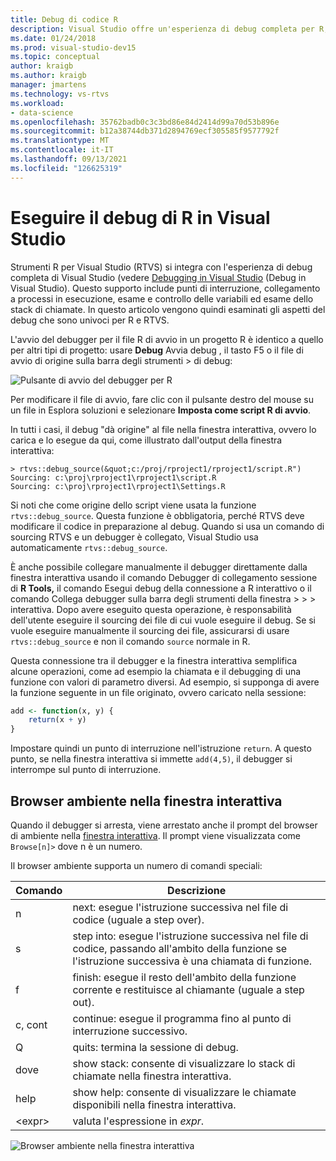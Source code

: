 ```yaml
---
title: Debug di codice R
description: Visual Studio offre un'esperienza di debug completa per R, inclusi punti di interruzione, collegamenti, stack di chiamate e ispezione delle variabili.
ms.date: 01/24/2018
ms.prod: visual-studio-dev15
ms.topic: conceptual
author: kraigb
ms.author: kraigb
manager: jmartens
ms.technology: vs-rtvs
ms.workload:
- data-science
ms.openlocfilehash: 35762badb0c3c3bd86e84d2414d99a70d53b896e
ms.sourcegitcommit: b12a38744db371d2894769ecf305585f9577792f
ms.translationtype: MT
ms.contentlocale: it-IT
ms.lasthandoff: 09/13/2021
ms.locfileid: "126625319"
---
```

# <a name="debug-r-in-visual-studio"></a>Eseguire il debug di R in Visual Studio

Strumenti R per Visual Studio (RTVS) si integra con l'esperienza di debug completa di Visual Studio (vedere [Debugging in Visual Studio](../debugger/debugger-feature-tour.md) (Debug in Visual Studio). Questo supporto include punti di interruzione, collegamento a processi in esecuzione, esame e controllo delle variabili ed esame dello stack di chiamate. In questo articolo vengono quindi esaminati gli aspetti del debug che sono univoci per R e RTVS.

L'avvio del debugger per il file R di avvio in un progetto R è identico a quello per altri tipi di progetto: usare **Debug** Avvia debug , il tasto F5 o il file di avvio di origine sulla barra degli strumenti  >  di debug:  

![Pulsante di avvio del debugger per R](media/debugger-start-button.png)

Per modificare il file di avvio, fare clic con il pulsante destro del mouse su un file in Esplora soluzioni e selezionare **Imposta come script R di avvio**.

In tutti i casi, il debug "dà origine&quot; al file nella finestra interattiva, ovvero lo carica e lo esegue da qui, come illustrato dall'output della finestra interattiva:

```output
> rtvs::debug_source(&quot;c:/proj/rproject1/rproject1/script.R")
Sourcing: c:\proj\rproject1\rproject1\script.R
Sourcing: c:\proj\rproject1\rproject1\Settings.R
```

Si noti che come origine dello script viene usata la funzione `rtvs::debug_source`. Questa funzione è obbligatoria, perché RTVS deve modificare il codice in preparazione al debug. Quando si usa un comando di sourcing RTVS e un debugger è collegato, Visual Studio usa automaticamente `rtvs::debug_source`.

È anche possibile collegare manualmente il debugger direttamente dalla finestra interattiva usando il comando Debugger di collegamento sessione di **R Tools,** il comando Esegui debug della connessione a R interattivo o il comando Collega debugger sulla barra degli strumenti della finestra  >    >     >   interattiva.  Dopo avere eseguito questa operazione, è responsabilità dell'utente eseguire il sourcing dei file di cui vuole eseguire il debug. Se si vuole eseguire manualmente il sourcing dei file, assicurarsi di usare `rtvs::debug_source` e non il comando `source` normale in R.

Questa connessione tra il debugger e la finestra interattiva semplifica alcune operazioni, come ad esempio la chiamata e il debugging di una funzione con valori di parametro diversi. Ad esempio, si supponga di avere la funzione seguente in un file originato, ovvero caricato nella sessione:

```R
add <- function(x, y) {
    return(x + y)
}
```

Impostare quindi un punto di interruzione nell'istruzione `return`. A questo punto, se nella finestra interattiva si immette `add(4,5)`, il debugger si interrompe sul punto di interruzione.

## <a name="environment-browser-in-the-interactive-window"></a>Browser ambiente nella finestra interattiva

Quando il debugger si arresta, viene arrestato anche il prompt del browser di ambiente nella [finestra interattiva](interactive-repl-for-r-in-visual-studio.md). Il prompt viene visualizzata come `Browse[n]>` dove n è un numero.

Il browser ambiente supporta un numero di comandi speciali:

| Comando | Descrizione |
| --- | --- |
| n | next: esegue l'istruzione successiva nel file di codice (uguale a step over). |
| s | step into: esegue l'istruzione successiva nel file di codice, passando all'ambito della funzione se l'istruzione successiva è una chiamata di funzione. |
| f | finish: esegue il resto dell'ambito della funzione corrente e restituisce al chiamante (uguale a step out). |
| c, cont | continue: esegue il programma fino al punto di interruzione successivo. |
| Q | quits: termina la sessione di debug. |
| dove | show stack: consente di visualizzare lo stack di chiamate nella finestra interattiva. |
| help | show help: consente di visualizzare le chiamate disponibili nella finestra interattiva. |
| &lt;expr&gt; | valuta l'espressione in *expr*. |

![Browser ambiente nella finestra interattiva](media/debugger-environment-browser.png)
